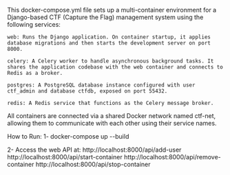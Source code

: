 This docker-compose.yml file sets up a multi-container environment for a Django-based CTF (Capture the Flag) management system 
using the following services:

    web: Runs the Django application. On container startup, it applies database migrations and then starts the development server on port 8000.

    celery: A Celery worker to handle asynchronous background tasks. It shares the application codebase with the web container and connects to Redis as a broker.

    postgres: A PostgreSQL database instance configured with user ctf_admin and database ctfdb, exposed on port 55432.

    redis: A Redis service that functions as the Celery message broker.

All containers are connected via a shared Docker network named ctf-net, allowing them to communicate with each other using their
service names.

How to Run:
1- docker-compose up --build

2- Access the web API at:
	http://localhost:8000/api/add-user
	http://localhost:8000/api/start-container
	http://localhost:8000/api/remove-container
	http://localhost:8000/api/stop-container

